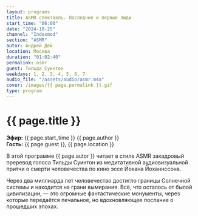 ```yaml
---
layout: programs
title: ASMR спектакль. Последние и первые люди
start_time: "06:00"
date: "2024-10-25"
channel: "Indexmod"
section: "ASMR"
autor: Андрей Дей
location: Москва
duration: "01:02:40"
permalink: asmr
guest: Тильда Суинтон
weekdays: 1, 2, 3, 4, 5, 6, 7
audio_file: "/assets/audio/asmr.m4a"
cover: /images/{{ page.permalink }}.gif
type: program
---
```


# {{ page.title }}

**Эфир:** {{ page.start_time }} {{ page.author }}  
**Гость:** {{ page.guest }}, {{ page.location }}

В этой программе {{ page.autor }} читает в стиле ASMR закадровый преревод голоса Тильды Суинтон из медитативной аудиовизуальной притчи о смерти человечества по кино эссе Йохана Йоханнссона.

Через два миллиарда лет человечество достигло границы Солнечной системы и находится на грани вымирания. Всё, что осталось от былой цивилизации, — это огромные фантастические монументы, через которые передаётся печальное, но вдохновляющее послание о прошедших эпохах.








<p><audio id="audio-player">
  <source src="{{ page.audio_file }}" type="audio/mpeg">
  Ваш браузер не поддерживает воспроизведение аудио.
</audio></p>
